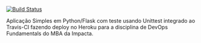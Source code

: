 [![Build Status](https://app.travis-ci.com/leonasci02/devopslab-es21.svg?branch=master)](https://app.travis-ci.com/leonasci02/devopslab-es21)

Aplicação Simples em  Python/Flask com teste usando Unittest integrado ao Travis-CI fazendo deploy no Heroku para a disciplina de DevOps Fundamentals do MBA da Impacta.